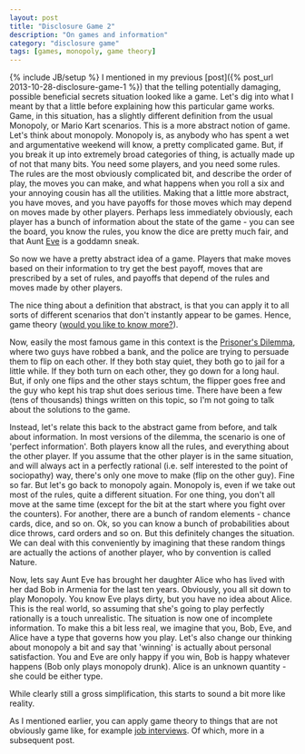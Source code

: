 ```yaml
---
layout: post
title: "Disclosure Game 2"
description: "On games and information"
category: "disclosure game"
tags: [games, monopoly, game theory]
---
```

{% include JB/setup %}
I mentioned in my previous [post]({% post_url 2013-10-28-disclosure-game-1 %}) that the telling potentially damaging, possible beneficial secrets situation looked like a game. Let's dig into what I meant by that a little before explaining how this particular game works.  Game, in this situation, has a slightly different definition from the usual Monopoly, or Mario Kart scenarios. This is a more abstract notion of game.
Let's think about monopoly. Monopoly is, as anybody who has spent a wet and argumentative weekend will know, a pretty complicated game. But, if you break it up into extremely broad categories of thing, is actually made up of not that many bits. You need some players, and you need some rules. The rules are the most obviously complicated bit, and describe the order of play, the moves you can make, and what happens when you roll a six and your annoying cousin has all the utilities. Making that a little more abstract, you have moves, and you have payoffs for those moves which may depend on moves made by other players.
Perhaps less immediately obviously, each player has a bunch of information about the state of the game - you can see the board, you know the rules, you know the dice are pretty much fair, and that Aunt [Eve](http://en.wikipedia.org/wiki/Alice_and_Bob) is a goddamn sneak.

So now we have a pretty abstract idea of a game. Players that make moves based on their information to try get the best payoff, moves that are prescribed by a set of rules, and payoffs that depend of the rules and moves made by other players.

The nice thing about a definition that abstract, is that you can apply it to all sorts of different scenarios that don't instantly appear to be games. Hence, game theory ([would you like to know more?](http://gametheory101.com/)).

Now, easily the most famous game in this context is the [Prisoner's Dilemma](http://en.wikipedia.org/wiki/Prisoner's_dilemma), where two guys have robbed a bank, and the police are trying to persuade them to flip on each other. If they both stay quiet, they both go to jail for a little while. If they both turn on each other, they go down for a long haul. But, if only one flips and the other stays schtum, the flipper goes free and the guy who kept his trap shut does serious time.
There have been a few (tens of thousands) things written on this topic, so I'm not going to talk about the solutions to the game.

Instead, let's relate this back to the abstract game from before, and talk about information.
In most versions of the dilemma, the scenario is one of 'perfect information'. Both players know all the rules, and everything about the other player. If you assume that the other player is in the same situation, and will always act in a perfectly rational (i.e. self interested to the point of sociopathy) way, there's only one move to make (flip on the other guy).
Fine so far. But let's go back to monopoly again. Monopoly is, even if we take out most of the rules, quite a different situation. For one thing, you don't all move at the same time (except for the bit at the start where you fight over the counters). For another, there are a bunch of random elements - chance cards, dice, and so on.
Ok, so you can know a bunch of probabilities about dice throws, card orders and so on. But this definitely changes the situation.
We can deal with this conveniently by imagining that these random things are actually the actions of another player, who by convention is called Nature.

Now, lets say Aunt Eve has brought her daughter Alice who has lived with her dad Bob in Armenia for the last ten years. Obviously, you all sit down to play Monopoly. You know Eve plays dirty, but you have no idea about Alice. This is the real world, so assuming that she's going to play perfectly rationally is a touch unrealistic. The situation is now one of incomplete information.
To make this a bit less real, we imagine that you, Bob, Eve, and Alice have a type that governs how you play. Let's also change our thinking about monopoly a bit and say that 'winning' is actually about personal satisfaction. You and Eve are only happy if you win, Bob is happy whatever happens (Bob only plays monopoly drunk). Alice is an unknown quantity - she could be either type.

While clearly still a gross simplification, this starts to sound a bit more like reality.

As I mentioned earlier, you can apply game theory to things that are not obviously game like, for example [job interviews](http://en.wikipedia.org/wiki/Signalling_(economics)#Assumptions_and_groundwork). Of which, more in a subsequent post.



